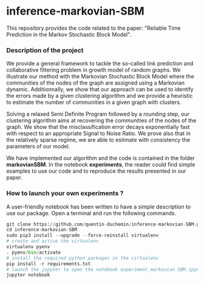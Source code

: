 # inference-markovian-SBM

This repository provides the code related to the paper: "Reliable Time Prediction in the Markov Stochastic Block Model".

### Description of the project

We provide a general framework to tackle the so-called link prediction and collaborative filtering problem in growth model of random graphs. We illustrate our method with the Markovian Stochastic Block Model where the communities of the nodes of the graph are assigned using a Markovian dynamic. Additionnally, we show that our approach can be used to identify the errors made by a given clustering algorithm and we provide a heuristic to estimate the number of communities in a given graph with clusters.

Solving a relaxed Semi Definite Program followed by a rounding step, our clustering algorithm aims at recovering the communities of the nodes of the graph. We show that the misclassification error decays exponentially fast with respect to an appropriate Signal to Noise Ratio. We prove also that in the relatively sparse regime, we are able to estimate with consistency the parameters of our model.

We have implemented our algorithm and the code is contained in the folder **markovianSBM**. In the notebook **experiments**, the reader could find simple examples to use our code and to reproduce the results presented in our paper.


### How to launch your own experiments ?

A user-friendly notebook has been written to have a simple description to use our package. Open a terminal and run the following commands. 

```python
git clone https://github.com/quentin-duchemin/inference-markovian-SBM.git
cd inference-markovian-SBM
sudo pip3 install --upgrade --force-reinstall virtualenv
# create and active the virtualenv
virtualenv pyenv
. pyenv/bin/activate
# install the required python packages in the virtualenv
pip install -r requirements.txt
# launch the jupyter to open the notebook experiment_markovian_SBM.ipynb and get familiar with the way to run the code
jupyter notebook
```
